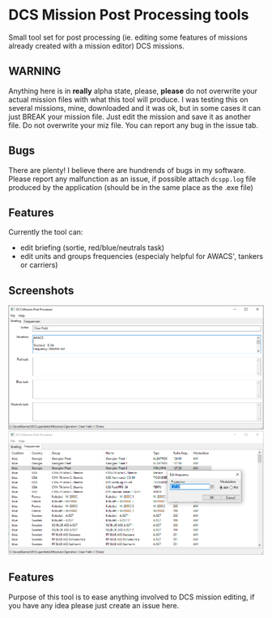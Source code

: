 # DCS Mission Post Processing tools

Small tool set for post processing (ie. editing some features of missions already created with a mission editor) DCS missions.

## WARNING

Anything here is in **really** alpha state, please, **please** do not overwrite your actual mission files with what this tool will produce. I was testing this on several missions, mine, downloaded and it was ok, but in some cases it can just BREAK your mission file. Just edit the mission and save it as another file. Do not overwrite your miz file. You can report any bug in the issue tab.

## Bugs

There are plenty! I believe there are hundrends of bugs in my software. Please report any malfunction as an issue, if possible attach `dcspp.log` file produced by the application (should be in the same place as the .exe file)

## Features

Currently the tool can:

* edit briefing (sortie, red/blue/neutrals task)
* edit units and groups frequencies (especialy helpful for AWACS', tankers or carriers)

## Screenshots

![Briefing edit](img/briefing.png)
![Freq edit](img/freqs.png)

## Features

Purpose of this tool is to ease anything involved to DCS mission editing, if you have any idea please just create an issue here.
